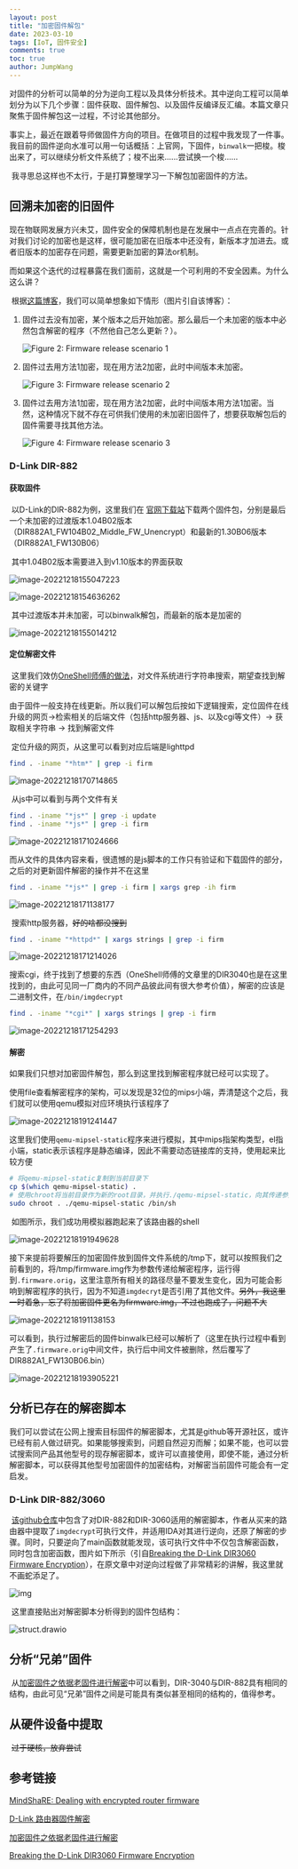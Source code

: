 ```yaml
---
layout: post
title: "加密固件解包"
date: 2023-03-10
tags: [IoT, 固件安全]
comments: true
toc: true
author: JumpWang
---
```


​	对固件的分析可以简单的分为逆向工程以及具体分析技术。其中逆向工程可以简单划分为以下几个步骤：固件获取、固件解包、以及固件反编译反汇编。本篇文章只聚焦于固件解包这一过程，不讨论其他部分。

​	事实上，最近在跟着导师做固件方向的项目。在做项目的过程中我发现了一件事。我目前的固件逆向水准可以用一句话概括：上官网，下固件，`binwalk`一把梭。梭出来了，可以继续分析文件系统了；梭不出来......尝试换一个梭......

​	我寻思总这样也不太行，于是打算整理学习一下解包加密固件的方法。 

## 回溯未加密的旧固件

​	现在物联网发展方兴未艾，固件安全的保障机制也是在发展中一点点在完善的。针对我们讨论的加密也是这样，很可能加密在旧版本中还没有，新版本才加进去。或者旧版本的加密存在问题，需要更新加密的算法or机制。

​	而如果这个迭代的过程暴露在我们面前，这就是一个可利用的不安全因素。为什么这么讲？

​	根据[这篇博客](https://www.zerodayinitiative.com/blog/2020/2/6/mindshare-dealing-with-encrypted-router-firmware)，我们可以简单想象如下情形（图片引自该博客）：

1. 固件过去没有加密，某个版本之后开始加密。那么最后一个未加密的版本中必然包含解密的程序（不然他自己怎么更新？）。

   ![Figure 2: Firmware release scenario 1](https://picgo-111.oss-cn-beijing.aliyuncs.com/img/Picture2.png)

2. 固件过去用方法1加密，现在用方法2加密，此时中间版本未加密。

   ![Figure 3: Firmware release scenario 2](https://picgo-111.oss-cn-beijing.aliyuncs.com/img/Picture3.png)

3. 固件过去用方法1加密，现在用方法2加密，此时中间版本用方法1加密。当然，这种情况下就不存在可供我们使用的未加密旧固件了，想要获取解包后的固件需要寻找其他方法。

   ![Figure 4: Firmware release scenario 3](https://picgo-111.oss-cn-beijing.aliyuncs.com/img/Picture4.png)

### D-Link DIR-882

#### 获取固件

​	以D-Link的DIR-882为例，这里我们在 [官网下载站](https://tsd.dlink.com.tw/ddetail)下载两个固件包，分别是最后一个未加密的过渡版本1.04B02版本（DIR882A1_FW104B02_Middle_FW_Unencrypt）和最新的1.30B06版本（DIR882A1_FW130B06）

​	其中1.04B02版本需要进入到v1.10版本的界面获取

![image-20221218155047223](https://picgo-111.oss-cn-beijing.aliyuncs.com/img/image-20221218155047223.png)

![image-20221218154636262](https://picgo-111.oss-cn-beijing.aliyuncs.com/img/image-20221218154636262.png)

​	其中过渡版本并未加密，可以binwalk解包，而最新的版本是加密的

![image-20221218155014212](https://picgo-111.oss-cn-beijing.aliyuncs.com/img/image-20221218155014212.png)

#### 定位解密文件

​	这里我们效仿[OneShell师傅的做法](https://paper.seebug.org/1651/)，对文件系统进行字符串搜索，期望查找到解密的关键字

​	由于固件一般支持在线更新。所以我们可以解包后按如下逻辑搜索，定位固件在线升级的网页->检索相关的后端文件（包括http服务器、js、以及cgi等文件）-> 获取相关字符串 -> 找到解密文件

​	定位升级的网页，从这里可以看到对应后端是lighttpd

```sh
find . -iname "*htm*" | grep -i firm
```

![image-20221218170714865](https://picgo-111.oss-cn-beijing.aliyuncs.com/img/image-20221218170714865.png)

​	从js中可以看到与两个文件有关

```sh
find . -iname "*js*" | grep -i update
find . -iname "*js*" | grep -i firm
```

![image-20221218171024666](https://picgo-111.oss-cn-beijing.aliyuncs.com/img/image-20221218171024666.png)

​	而从文件的具体内容来看，很遗憾的是js脚本的工作只有验证和下载固件的部分，之后的对更新固件解密的操作并不在这里

```sh
find . -iname "*js*" | grep -i firm | xargs grep -ih firm
```

![image-20221218171138177](https://picgo-111.oss-cn-beijing.aliyuncs.com/img/image-20221218171138177.png)

​	搜索http服务器，~~好的啥都没搜到~~

```sh
find . -iname "*httpd*" | xargs strings | grep -i firm
```

![image-20221218171214026](https://picgo-111.oss-cn-beijing.aliyuncs.com/img/image-20221218171214026.png)

​	搜索cgi，终于找到了想要的东西（OneShell师傅的文章里的DIR3040也是在这里找到的，由此可见同一厂商内的不同产品彼此间有很大参考价值），解密的应该是二进制文件，在`/bin/imgdecrypt`

```sh
find . -iname "*cgi*" | xargs strings | grep -i firm
```

![image-20221218171254293](https://picgo-111.oss-cn-beijing.aliyuncs.com/img/image-20221218171254293.png)

#### 解密

​	如果我们只想对加密固件解包，那么到这里找到解密程序就已经可以实现了。

​	使用file查看解密程序的架构，可以发现是32位的mips小端，弄清楚这个之后，我们就可以使用qemu模拟对应环境执行该程序了

![image-20221218191241447](https://picgo-111.oss-cn-beijing.aliyuncs.com/img/image-20221218191241447.png)

​	这里我们使用`qemu-mipsel-static`程序来进行模拟，其中mips指架构类型，el指小端，static表示该程序是静态编译，因此不需要动态链接库的支持，使用起来比较方便

```sh
# 将qemu-mipsel-static复制到当前目录下
cp $(which qemu-mipsel-static) .
# 使用chroot将当前目录作为新的root目录，并执行./qemu-mipsel-static，向其传递参数/bin/sh
sudo chroot . ./qemu-mipsel-static /bin/sh
```

​	如图所示，我们成功用模拟器跑起来了该路由器的shell

![image-20221218191949628](https://picgo-111.oss-cn-beijing.aliyuncs.com/img/image-20221218191949628.png)

​	接下来提前将要解压的加密固件放到固件文件系统的/tmp下，就可以按照我们之前看到的，将/tmp/firmware.img作为参数传递给解密程序，运行得到`.firmware.orig`，这里注意所有相关的路径尽量不要发生变化，因为可能会影响到解密程序的执行，因为不知道`imgdecryt`是否引用了其他文件。~~另外，我这里一时着急，忘了将加密固件更名为firmware.img，不过也跑成了，问题不大~~

![image-20221218191138153](https://picgo-111.oss-cn-beijing.aliyuncs.com/img/image-20221218191138153.png)

​	可以看到，执行过解密后的固件binwalk已经可以解析了（这里在执行过程中看到产生了`.firmware.orig`中间文件，执行后中间文件被删除，然后覆写了DIR882A1_FW130B06.bin）

![image-20221218193905221](https://picgo-111.oss-cn-beijing.aliyuncs.com/img/image-20221218193905221.png)

## 分析已存在的解密脚本

​	我们可以尝试在公网上搜索目标固件的解密脚本，尤其是github等开源社区，或许已经有前人做过研究。如果能够搜索到，问题自然迎刃而解；如果不能，也可以尝试搜索同产品其他型号的现存解密脚本，或许可以直接使用，即使不能，通过分析解密脚本，可以获得其他型号加密固件的加密结构，对解密当前固件可能会有一定启发。

### D-Link DIR-882/3060

​	[该github仓库](https://github.com/0xricksanchez/dlink-decrypt)中包含了对DIR-882和DIR-3060适用的解密脚本，作者从买来的路由器中提取了`imgdecrypt`可执行文件，并适用IDA对其进行逆向，还原了解密的步骤。同时，只要逆向了main函数就能发现，该可执行文件中不仅包含解密函数，同时包含加密函数，图片如下所示（引自[Breaking the D-Link DIR3060 Firmware Encryption](https://0x00sec.org/t/breaking-the-d-link-dir3060-firmware-encryption-recon-part-1/21943)），在原文章中对逆向过程做了非常精彩的讲解，我这里就不画蛇添足了。

![img](https://picgo-111.oss-cn-beijing.aliyuncs.com/img/5d2e11cea43a20b189bb4a51fb84c8f2eca397c7.png)

​	这里直接贴出对解密脚本分析得到的固件包结构：

![struct.drawio](https://picgo-111.oss-cn-beijing.aliyuncs.com/img/struct.drawio.png)



## 分析“兄弟”固件

​	从[加密固件之依据老固件进行解密](https://paper.seebug.org/1651/)中可以看到，DIR-3040与DIR-882具有相同的结构，由此可见“兄弟”固件之间是可能具有类似甚至相同的结构的，值得参考。

## 从硬件设备中提取

​	~~过于硬核，放弃尝试~~

## 参考链接

[MindShaRE: Dealing with encrypted router firmware](https://www.zerodayinitiative.com/blog/2020/2/6/mindshare-dealing-with-encrypted-router-firmware)

[D-Link 路由器固件解密](https://yjy123123.github.io/2021/05/28/D-Link-%E8%B7%AF%E7%94%B1%E5%99%A8%E5%9B%BA%E4%BB%B6%E8%A7%A3%E5%AF%86/)

[加密固件之依据老固件进行解密](https://paper.seebug.org/1651/)

[Breaking the D-Link DIR3060 Firmware Encryption](https://0x00sec.org/t/breaking-the-d-link-dir3060-firmware-encryption-recon-part-1/21943)
